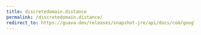 ```yaml
---
title: discretedomain.distance
permalink: /discretedomain.distance/
redirect_to: https://guava.dev/releases/snapshot-jre/api/docs/com/google/common/collect/DiscreteDomain.html#distance-C-C-
---
```

